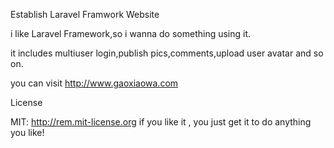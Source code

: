 Establish Laravel Framwork Website

i like Laravel Framework,so i wanna do something using it.

it includes multiuser login,publish pics,comments,upload user avatar and so on.

you can visit http://www.gaoxiaowa.com

License

MIT: http://rem.mit-license.org if you like it , you just get it to do anything you like!
